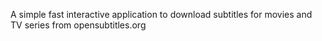 A simple fast interactive application to download subtitles for movies and TV series from opensubtitles.org